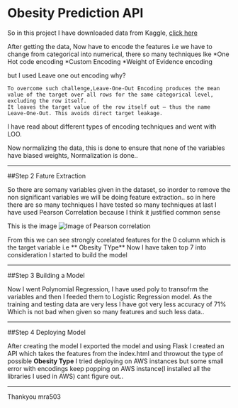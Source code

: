 # Obesity Prediction API

So in this project I have downloaded data from Kaggle, [click here](https://www.kaggle.com/ankurbajaj9/obesity-levels)

After getting the data, Now have to encode the features i.e we have to change from categorical into numerical, there so many techniques lke
*One Hot code encoding
*Custom Encoding
*Weight of Evidence encoding

but I used Leave one out encoding why?

``` 
To overcome such challenge,Leave-One-Out Encoding produces the mean value of the target over all rows for the same categorical level, excluding the row itself. 
It leaves the target value of the row itself out — thus the name Leave-One-Out. This avoids direct target leakage.
```

I have read about different types of encoding techniques and went with LOO.

Now normalizing the data, this is done to ensure that none of the variables have biased weights, Normalization is done..

****

##Step 2 Fature Extraction

So there are somany variables given in the dataset, so inorder to remove the non significant variables we will be doing feature extraction.. so in here there are so many techniques 
I have tested so many techniques at last I have used Pearson Correlation because I think it justified common sense 

This is the image 
![Image of Pearson correlation ](https://github.com/amahavishnua/MlprojectFlask/blob/master/Pearson%20Correlation.png)


From this we can see strongly corelated features for the 0 column which is the target variable i.e ** Obesity TYpe** Now I have taken top 7 into consideration
I started to build the model

****

##Step 3 Building a Model

Now I went Polynomial Regression, I have used poly to transofrm the variables and then I feeded them to Logistic Regression model.
As the training and testing data are very less I have got very less accuracy of 71% Which is not bad when given so many features and such less data..

****

##Step 4 Deploying Model

After creating the model I exported the model and using Flask I created an API which takes the features from the index.html and throwout the type of possible **Obesity Type**
I tried deploying on AWS instances but some small error with encodings keep popping on AWS instance(I installed all the libraries I used in AWS) cant figure out..

****

Thankyou 
mra503

